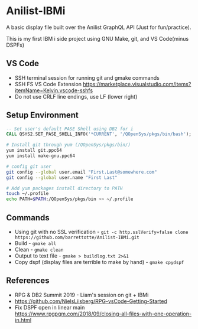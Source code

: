 # Anilist-IBMi


A basic display file built over the Anilist GraphQL API (Just for fun/practice).


This is my first IBM i side project using GNU Make, git, and VS Code(minus DSPFs)


## VS Code
* SSH terminal session for running git and gmake commands
* SSH FS VS Code Extension https://marketplace.visualstudio.com/items?itemName=Kelvin.vscode-sshfs
* Do not use CRLF line endings, use LF (lower right)


## Setup Environment 
```sql
-- Set user's default PASE Shell using DB2 for i
CALL QSYS2.SET_PASE_SHELL_INFO('*CURRENT', '/QOpenSys/pkgs/bin/bash');
```

```bash
# Install git through yum (/QOpenSys/pkgs/bin/)
yum install git.ppc64
yum install make-gnu.ppc64

# config git user
git config --global user.email "First.Last@somewhere.com"
git config --global user.name "First Last"

# Add yum packages install directory to PATH
touch ~/.profile
echo PATH=$PATH:/QOpenSys/pkgs/bin >> ~/.profile
```


## Commands
* Using git with no SSL verification - ```git -c http.sslVerify=false clone https://github.com/barrettotte/Anilist-IBMi.git```
* Build - ```gmake all```
* Clean - ```gmake clean```
* Output to text file - ```gmake > buildlog.txt 2>&1```
* Copy dspf (display files are terrible to make by hand) - ```gmake cpydspf```


## References
* RPG & DB2 Summit 2019 - Liam's session on git + IBMi
* https://github.com/NielsLiisberg/RPG-vsCode-Getting-Started
* Fix DSPF open in linear main https://www.rpgpgm.com/2018/09/closing-all-files-with-one-operation-in.html
